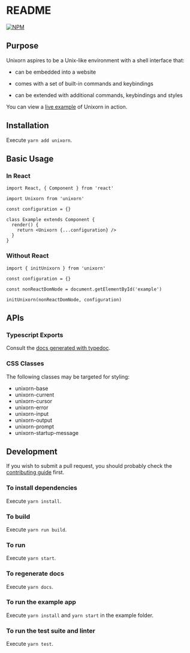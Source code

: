# README

[![NPM](https://nodei.co/npm/unixorn.png?compact=true)](https://nodei.co/npm/unixorn/)

## Purpose

Unixorn aspires to be a Unix-like environment with a shell interface that:

* can be embedded into a website

* comes with a set of built-in commands and keybindings

* can be extended with additional commands, keybindings and styles

You can view a [live example](https://rheber.github.io/unixorn/example/index.html) of Unixorn in action.

## Installation

Execute `yarn add unixorn`.

## Basic Usage

### In React

```
import React, { Component } from 'react'

import Unixorn from 'unixorn'

const configuration = {}

class Example extends Component {
  render() {
    return <Unixorn {...configuration} />
  }
}
```

### Without React

```
import { initUnixorn } from 'unixorn'

const configuration = {}

const nonReactDomNode = document.getElementById('example')

initUnixorn(nonReactDomNode, configuration)
```

## APIs

### Typescript Exports

Consult the [docs generated with typedoc](https://rheber.github.io/unixorn/docs/index.html).

### CSS Classes

The following classes may be targeted for styling:

  * unixorn-base
  * unixorn-current
  * unixorn-cursor
  * unixorn-error
  * unixorn-input
  * unixorn-output
  * unixorn-prompt
  * unixorn-startup-message

## Development

If you wish to submit a pull request, you should probably check the [contributing guide](https://github.com/rheber/unixorn/blob/master/.github/CONTRIBUTING.md) first.

### To install dependencies

Execute `yarn install`.

### To build

Execute `yarn run build`.

### To run

Execute `yarn start`.

### To regenerate docs

Execute `yarn docs`.

### To run the example app

Execute `yarn install` and `yarn start` in the example folder.

### To run the test suite and linter

Execute `yarn test`.

